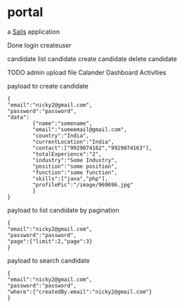 # portal

a [Sails](http://sailsjs.org) application

Done
login
createuser

candidate
list candidate
create candidate
delete candidate


TODO
admin
upload file
Calander
Dashboard
Activities



payload to create candidate
```
{
"email":"nicky2@gmail.com",
"password":"password",
"data":
        {"name":"somename",
        "email":"someemail@gmail.com",
        "country":"India",
        "currentLocation":"India",
        "contact":["9929074162","9929074163"],
        "totalExperience":"2",
        "industry":"Some Industry",
        "position":"some position",
        "function":"some function",
        "skills":["java","php"],
        "profilePic":"/image/969696.jpg"
        }
}
```

payload to list candidate by pagination

```
{
"email":"nicky2@gmail.com",
"password":"password",
"page":{"limit":2,"page":3}
}
```


payload to search candidate

```
{
"email":"nicky2@gmail.com",
"password":"password",
"where":{"createdBy.email":"nicky2@gmail.com"}
}
```
